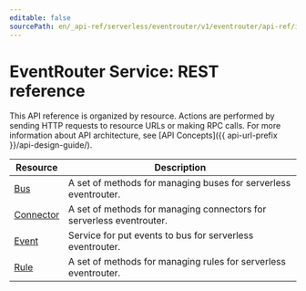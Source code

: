 ```yaml
---
editable: false
sourcePath: en/_api-ref/serverless/eventrouter/v1/eventrouter/api-ref/index.md
---
```


# EventRouter Service: REST reference
This API reference is organized by resource. Actions are performed by sending HTTP requests to resource URLs or making RPC calls. For more information about API architecture, see [API Concepts]({{ api-url-prefix }}/api-design-guide/).

Resource | Description
--- | ---
[Bus](Bus/index.md) | A set of methods for managing buses for serverless eventrouter.
[Connector](Connector/index.md) | A set of methods for managing connectors for serverless eventrouter.
[Event](Event/index.md) | Service for put events to bus for serverless eventrouter.
[Rule](Rule/index.md) | A set of methods for managing rules for serverless eventrouter.
